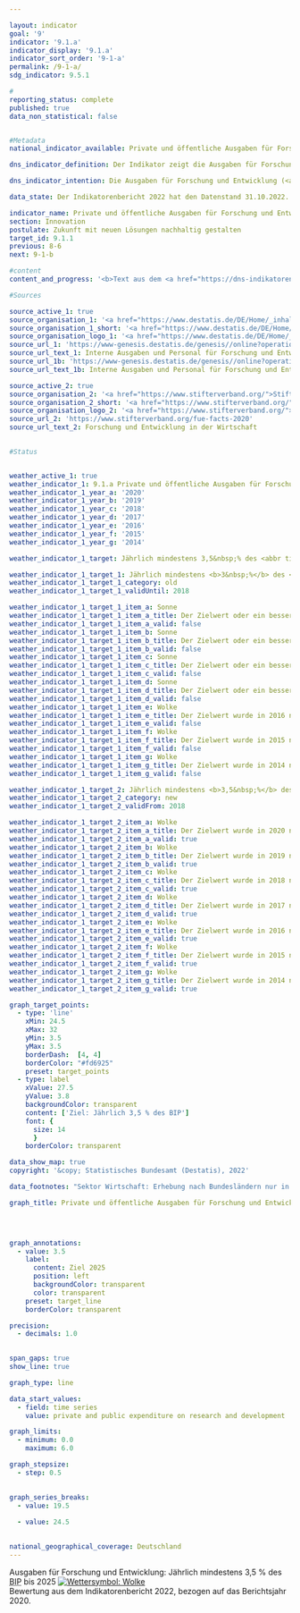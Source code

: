 ```yaml
---

layout: indicator    
goal: '9'    
indicator: '9.1.a'    
indicator_display: '9.1.a'    
indicator_sort_order: '9-1-a'    
permalink: /9-1-a/    
sdg_indicator: 9.5.1    

#
reporting_status: complete    
published: true    
data_non_statistical: false    


#Metadata    
national_indicator_available: Private und öffentliche Ausgaben für Forschung und Entwicklung    

dns_indicator_definition: Der Indikator zeigt die Ausgaben für Forschung und Entwicklung von Wirtschaft, Staat und Hochschulen in Relation zum Bruttoinlandsprodukt.    

dns_indicator_intention: Die Ausgaben für Forschung und Entwicklung (<abbr title="Forschung und Entwicklung">FuE</abbr>) sind eine wichtige, wenn auch nicht die alleinige Bestimmungsgröße für das Innovationstempo einer Volkswirtschaft. Je höher die Ausgaben sind, desto größer ist die Wahrscheinlichkeit für eine dynamischere Entwicklung der Produktivität, ein stärkeres Wirtschaftswachstum und eine verbesserte Wettbewerbsfähigkeit. Die Bundesregierung wird alle Möglichkeiten ausschöpfen, um das politische Ziel zu erreichen, die privaten und öffentlichen Ausgaben für Forschung und Entwicklung – eine wichtige Bestimmungsgröße für das Innovationstempo einer Volkswirtschaft – bis 2025&nbsp;auf mindestens 3,5&nbsp;%<sup>1</sup> des Bruttoinlandsprodukts jährlich zu erhöhen.<br><br><small><sup>1</sup>Anpassung des Zieljahres und -wertes von jährlich 3,0&nbsp;% bis 2030&nbsp;auf 3,5&nbsp;% bis 2025&nbsp;gemäß Koalitionsvertrag 2017.</small>    

data_state: Der Indikatorenbericht 2022 hat den Datenstand 31.10.2022. Die Daten auf dieser Plattform werden regelmäßig aktualisiert, sodass online aktuellere Daten verfügbar sein können als im <a href="https://dns-indikatoren.de/assets/publications/reports/de/2022.pdf">Indikatorenbericht 2022</a> veröffentlicht.    

indicator_name: Private und öffentliche Ausgaben für Forschung und Entwicklung    
section: Innovation    
postulate: Zukunft mit neuen Lösungen nachhaltig gestalten    
target_id: 9.1.1    
previous: 8-6    
next: 9-1-b    

#content     
content_and_progress: '<b>Text aus dem <a href="https://dns-indikatoren.de/assets/publications/reports/de/2022.pdf">Indikatorenbericht 2022&nbsp;</a></b><br><br>Forschung und Entwicklung sind wissenschaftliche Tätigkeiten und werden definiert als schöpferische und systematische Arbeiten zur Erweiterung des Wissensstands – einschließlich des Wissens über die Menschheit, die Kultur und die Gesellschaft – und zur Entwicklung neuer Anwendungen auf Basis des vorhandenen Wissens. Um Forschung und Entwicklung gegenüber verwandten Tätigkeiten abzugrenzen, wird als Hauptkriterium geprüft, ob ein nennenswertes Element von Neuheit oder Weiterentwicklung vorhanden ist.<br><br>Der Anteil der Forschungs- und Entwicklungsausgaben am Bruttoinlandsprodukt wird jährlich vom Statistischen Bundesamt ermittelt. Die gesamten Ausgaben für Forschung und Entwicklung setzen sich aus den Ausgaben der Sektoren Staat (einschließlich private Forschungseinrichtungen ohne Erwerbszweck), Hochschulen und Wirtschaft zusammen. Die Erhebungen und Berechnungen folgen den methodischen Empfehlungen des Frascati-Handbuchs der <abbr title="Organisation für wirtschaftliche Zusammenarbeit und Entwicklung (Organisation for Economic Co-operation and Development)">OECD</abbr> zu Statistiken über Forschung und Entwicklung, wodurch die räumliche Vergleichbarkeit auch international sichergestellt ist.<br><br>Im Jahr 2018&nbsp;lagen die gesamten <abbr title="Forschung und Entwicklung">FuE</abbr>-Ausgaben in Deutschland bei 104,7&nbsp;Milliarden Euro. Dies entsprach einem Anteil von 3,1&nbsp;% am Bruttoinlandsprodukt. Damit lag der Wert 0,4&nbsp;Prozentpunkte unterhalb des bis 2025&nbsp;gesetzten Zielwertes von jährlich mindestens 3,5&nbsp;% des <abbr title="Bruttoinlandsprodukt">BIP</abbr>. Das anvisierte Ziel wurde damit nicht erreicht.<br><br>Seit dem Jahr 2000&nbsp;ist der Anteil der <abbr title="Forschung und Entwicklung">FuE</abbr>-Ausgaben am Bruttoinlandsprodukt in Deutschland um 0,7&nbsp;Prozentpunkte gestiegen. Dabei ist eine stärkere Entwicklung des Indikators seit dem Jahr 2007&nbsp;zu beobachten. Während der Anteil zwischen dem Jahr 2000&nbsp;und 2007&nbsp;um durchschnittlich 0,01&nbsp;Prozentpunkte pro Jahr anstieg, wuchs dieser in dem Zeitraum 2007&nbsp;bis 2018&nbsp;um durchschnittlich 0,06&nbsp;Prozentpunkte pro Jahr.<br><br>Im internationalen Vergleich liegt Deutschland vor den <abbr title="Vereinigte Staaten von Amerika (United States of America)">USA</abbr> mit 2,8&nbsp;% und der <abbr title="Europäische Union mit 28&nbsp;Mitgliedsstaaten">EU-28</abbr>-Region mit 2,0&nbsp;%. Einige Staaten wie zum Beispiel Schweden (3,3&nbsp;%) oder Japan (3,3&nbsp;%) liegen hingegen vor Deutschland.<br><br>Im Jahr 2018&nbsp;entfiel der weitaus größte Teil der <abbr title="Forschung und Entwicklung">FuE</abbr>-Ausgaben in Deutschland mit 68,9&nbsp;% auf die Wirtschaft, 17,6&nbsp;% stammte von den Hochschulen, weitere 13,5&nbsp;% von staatlichen und privaten Forschungseinrichtungen ohne Erwerbszweck. Das Personal in Forschung und Entwicklung umfasste dabei rund 708&nbsp;000&nbsp;Vollzeitäquivalente, wobei jeweils nur der im Bereich Forschung und Entwicklung geleistete Anteil der Arbeitszeit berücksichtigt wird. Das Personal ist zu 63,7&nbsp;% der Wirtschaft, zu 20,8&nbsp;% den Hochschulen und zu 15,5&nbsp;% den staatlichen und privaten Forschungseinrichtungen ohne Erwerbszweck zuzurechnen.'    

#Sources    

source_active_1: true
source_organisation_1: '<a href="https://www.destatis.de/DE/Home/_inhalt.html">Statistisches Bundesamt</a>'
source_organisation_1_short: '<a href="https://www.destatis.de/DE/Home/_inhalt.html">Statistisches Bundesamt</a>'
source_organisation_logo_1: '<a href="https://www.destatis.de/DE/Home/_inhalt.html"><img src="https://dnsUpgradeEnvironment.github.io/dns-indicators/public/OrgImgDe/destatis.png" alt="Statistisches Bundesamt" title=" Klicken Sie hier um zur Homepage der Organisation Statistisches Bundesamt zu gelangen." style="height:60px; width:148px; border: transparent"/></a>'
source_url_1: 'https://www-genesis.destatis.de/genesis//online?operation=table&code=21821-0001&bypass=true&levelindex=1&levelid=1622107294362&language=de'
source_url_text_1: Interne Ausgaben und Personal für Forschung und Entwicklung (Bund)
source_url_1b: 'https://www-genesis.destatis.de/genesis//online?operation=table&code=21821-0002&bypass=true&levelindex=0&levelid=1660726117256&language=de'
source_url_text_1b: Interne Ausgaben und Personal für Forschung und Entwicklung (Länder)

source_active_2: true
source_organisation_2: '<a href="https://www.stifterverband.org/">Stifterverband Wissenschaftsstatistik</a>'
source_organisation_2_short: '<a href="https://www.stifterverband.org/">Stifterverband Wissenschaftsstatistik</a>'
source_organisation_logo_2: '<a href="https://www.stifterverband.org/"><img src="https://dnsUpgradeEnvironment.github.io/dns-indicators/public/OrgImgDe/svws.png" alt="Stifterverband Wissenschaftsstatistik" title=" Klicken Sie hier um zur Homepage der Organisation Stifterverband Wissenschaftsstatistik zu gelangen." style="height:60px; width:148px; border: transparent"/></a>'
source_url_2: 'https://www.stifterverband.org/fue-facts-2020'
source_url_text_2: Forschung und Entwicklung in der Wirtschaft
    

#Status    


weather_active_1: true
weather_indicator_1: 9.1.a Private und öffentliche Ausgaben für Forschung und Entwicklung
weather_indicator_1_year_a: '2020'
weather_indicator_1_year_b: '2019'
weather_indicator_1_year_c: '2018'
weather_indicator_1_year_d: '2017'
weather_indicator_1_year_e: '2016'
weather_indicator_1_year_f: '2015'
weather_indicator_1_year_g: '2014'

weather_indicator_1_target: Jährlich mindestens 3,5&nbsp;% des <abbr title="Bruttoinlandsprodukt">BIP</abbr> bis 2025

weather_indicator_1_target_1: Jährlich mindestens <b>3&nbsp;%</b> des <abbr title="Bruttoinlandsprodukt">BIP</abbr> bis <b>2030</b>
weather_indicator_1_target_1_category: old
weather_indicator_1_target_1_validUntil: 2018

weather_indicator_1_target_1_item_a: Sonne
weather_indicator_1_target_1_item_a_title: Der Zielwert oder ein besserer Wert wurde in 2020 erreicht und die durchschnittliche Veränderung deutete nicht in Richtung einer Verschlechterung.
weather_indicator_1_target_1_item_a_valid: false
weather_indicator_1_target_1_item_b: Sonne
weather_indicator_1_target_1_item_b_title: Der Zielwert oder ein besserer Wert wurde in 2019 erreicht und die durchschnittliche Veränderung deutete nicht in Richtung einer Verschlechterung.
weather_indicator_1_target_1_item_b_valid: false
weather_indicator_1_target_1_item_c: Sonne
weather_indicator_1_target_1_item_c_title: Der Zielwert oder ein besserer Wert wurde in 2018 erreicht und die durchschnittliche Veränderung deutete nicht in Richtung einer Verschlechterung.
weather_indicator_1_target_1_item_c_valid: false
weather_indicator_1_target_1_item_d: Sonne
weather_indicator_1_target_1_item_d_title: Der Zielwert oder ein besserer Wert wurde in 2017 erreicht und die durchschnittliche Veränderung deutete nicht in Richtung einer Verschlechterung.
weather_indicator_1_target_1_item_d_valid: false
weather_indicator_1_target_1_item_e: Wolke
weather_indicator_1_target_1_item_e_title: Der Zielwert wurde in 2016 nicht erreicht, aber die durchschnittliche Entwicklung wies in die gewünschte Richtung.
weather_indicator_1_target_1_item_e_valid: false
weather_indicator_1_target_1_item_f: Wolke
weather_indicator_1_target_1_item_f_title: Der Zielwert wurde in 2015 nicht erreicht, aber die durchschnittliche Entwicklung wies in die gewünschte Richtung.
weather_indicator_1_target_1_item_f_valid: false
weather_indicator_1_target_1_item_g: Wolke
weather_indicator_1_target_1_item_g_title: Der Zielwert wurde in 2014 nicht erreicht, aber die durchschnittliche Entwicklung wies in die gewünschte Richtung.
weather_indicator_1_target_1_item_g_valid: false

weather_indicator_1_target_2: Jährlich mindestens <b>3,5&nbsp;%</b> des <abbr title="Bruttoinlandsprodukt">BIP</abbr> bis <b>2025</b>
weather_indicator_1_target_2_category: new
weather_indicator_1_target_2_validFrom: 2018

weather_indicator_1_target_2_item_a: Wolke
weather_indicator_1_target_2_item_a_title: Der Zielwert wurde in 2020 nicht erreicht, aber die durchschnittliche Entwicklung wies in die gewünschte Richtung.
weather_indicator_1_target_2_item_a_valid: true
weather_indicator_1_target_2_item_b: Wolke
weather_indicator_1_target_2_item_b_title: Der Zielwert wurde in 2019 nicht erreicht, aber die durchschnittliche Entwicklung wies in die gewünschte Richtung.
weather_indicator_1_target_2_item_b_valid: true
weather_indicator_1_target_2_item_c: Wolke
weather_indicator_1_target_2_item_c_title: Der Zielwert wurde in 2018 nicht erreicht, aber die durchschnittliche Entwicklung wies in die gewünschte Richtung.
weather_indicator_1_target_2_item_c_valid: true
weather_indicator_1_target_2_item_d: Wolke
weather_indicator_1_target_2_item_d_title: Der Zielwert wurde in 2017 nicht erreicht, aber die durchschnittliche Entwicklung wies in die gewünschte Richtung.
weather_indicator_1_target_2_item_d_valid: true
weather_indicator_1_target_2_item_e: Wolke
weather_indicator_1_target_2_item_e_title: Der Zielwert wurde in 2016 nicht erreicht, aber die durchschnittliche Entwicklung wies in die gewünschte Richtung.
weather_indicator_1_target_2_item_e_valid: true
weather_indicator_1_target_2_item_f: Wolke
weather_indicator_1_target_2_item_f_title: Der Zielwert wurde in 2015 nicht erreicht, aber die durchschnittliche Entwicklung wies in die gewünschte Richtung.
weather_indicator_1_target_2_item_f_valid: true
weather_indicator_1_target_2_item_g: Wolke
weather_indicator_1_target_2_item_g_title: Der Zielwert wurde in 2014 nicht erreicht, aber die durchschnittliche Entwicklung wies in die gewünschte Richtung.
weather_indicator_1_target_2_item_g_valid: true    

graph_target_points:
  - type: 'line'
    xMin: 24.5
    xMax: 32
    yMin: 3.5
    yMax: 3.5
    borderDash:  [4, 4]
    borderColor: "#fd6925"
    preset: target_points
  - type: label
    xValue: 27.5
    yValue: 3.8
    backgroundColor: transparent
    content: ['Ziel: Jährlich 3,5 % des BIP']
    font: {
      size: 14
      }
    borderColor: transparent    

data_show_map: true    
copyright: '&copy; Statistisches Bundesamt (Destatis), 2022'    

data_footnotes: "Sektor Wirtschaft: Erhebung nach Bundesländern nur in ungeraden Jahren, in geraden Jahren erfolgt die Aufteilung auf die Bundesländer prozentual nach dem jeweiligen Vorjahr.<br>• Bis 2010&nbsp;einschließlich externer Ausgaben für Forschung und Entwicklung.<br>• Ab 2016&nbsp;geänderte Berechnungsmethodik."    

graph_title: Private und öffentliche Ausgaben für Forschung und Entwicklung    

    


graph_annotations:
  - value: 3.5
    label:
      content: Ziel 2025
      position: left
      backgroundColor: transparent
      color: transparent
    preset: target_line
    borderColor: transparent    

precision: 
  - decimals: 1.0
        

span_gaps: true    
show_line: true    

graph_type: line    

data_start_values: 
  - field: time series
    value: private and public expenditure on research and development    

graph_limits: 
  - minimum: 0.0
    maximum: 6.0    

graph_stepsize: 
  - step: 0.5
        

graph_series_breaks: 
  - value: 19.5
    
  - value: 24.5
                

national_geographical_coverage: Deutschland    
---
```



<div>
  <div class="my-header">
    <label class="default">Ausgaben für Forschung und Entwicklung: Jährlich mindestens 3,5&nbsp;% des <abbr title="Bruttoinlandsprodukt">BIP</abbr> bis 2025
      <a href="https://dnsUpgradeEnvironment.github.io/dns-indicators/status"><img src="https://g205sdgs.github.io/sdg-indicators/public/Wettersymbole/Wolke.png" title="Der Zielwert wurde in 2020 (Datenstand 31.10.2022) nicht erreicht, aber die durchschnittliche Entwicklung wies in die gewünschte Richtung." alt="Wettersymbol: Wolke"/>
      </a>
    </label>
  </div>
</div>
<div class="my-header-note">
  <label class="default">Bewertung aus dem Indikatorenbericht 2022, bezogen auf das Berichtsjahr 2020.
  </label>
</div>